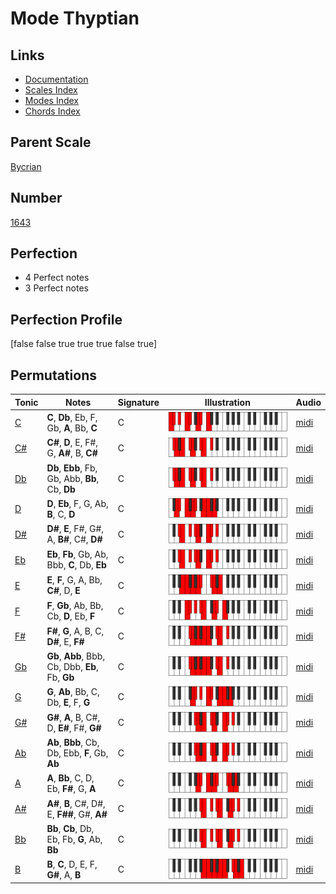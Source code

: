 # Mode Thyptian

## Links

- [Documentation](index.md)
- [Scales Index](Scales.md)
- [Modes Index](Modes.md)
- [Chords Index](Chords.md)

## Parent Scale

[Bycrian](ScaleBycrian.md)

## Number

[1643](https://ianring.com/musictheory/scales/1643)

## Perfection

- 4 Perfect notes
- 3 Perfect notes

## Perfection Profile

[false false true true true false true]

## Permutations

| Tonic | Notes | Signature | Illustration | Audio |
|-------|-------|-----------|--------------|-------|
| [C](ModeCNaturalThyptian.md) | **C**, **Db**, Eb, F, Gb, **A**, Bb, **C** | C | ![CNaturalThyptian](ModeCNaturalThyptian.png) | [midi](https://github.com/edipermadi/music/blob/main/docs/ModeCNaturalThyptian.mid?raw=true) |
| [C#](ModeCSharpThyptian.md) | **C#**, **D**, E, F#, G, **A#**, B, **C#** | C | ![CSharpThyptian](ModeCSharpThyptian.png) | [midi](https://github.com/edipermadi/music/blob/main/docs/ModeCSharpThyptian.mid?raw=true) |
| [Db](ModeDFlatThyptian.md) | **Db**, **Ebb**, Fb, Gb, Abb, **Bb**, Cb, **Db** | C | ![DFlatThyptian](ModeDFlatThyptian.png) | [midi](https://github.com/edipermadi/music/blob/main/docs/ModeDFlatThyptian.mid?raw=true) |
| [D](ModeDNaturalThyptian.md) | **D**, **Eb**, F, G, Ab, **B**, C, **D** | C | ![DNaturalThyptian](ModeDNaturalThyptian.png) | [midi](https://github.com/edipermadi/music/blob/main/docs/ModeDNaturalThyptian.mid?raw=true) |
| [D#](ModeDSharpThyptian.md) | **D#**, **E**, F#, G#, A, **B#**, C#, **D#** | C | ![DSharpThyptian](ModeDSharpThyptian.png) | [midi](https://github.com/edipermadi/music/blob/main/docs/ModeDSharpThyptian.mid?raw=true) |
| [Eb](ModeEFlatThyptian.md) | **Eb**, **Fb**, Gb, Ab, Bbb, **C**, Db, **Eb** | C | ![EFlatThyptian](ModeEFlatThyptian.png) | [midi](https://github.com/edipermadi/music/blob/main/docs/ModeEFlatThyptian.mid?raw=true) |
| [E](ModeENaturalThyptian.md) | **E**, **F**, G, A, Bb, **C#**, D, **E** | C | ![ENaturalThyptian](ModeENaturalThyptian.png) | [midi](https://github.com/edipermadi/music/blob/main/docs/ModeENaturalThyptian.mid?raw=true) |
| [F](ModeFNaturalThyptian.md) | **F**, **Gb**, Ab, Bb, Cb, **D**, Eb, **F** | C | ![FNaturalThyptian](ModeFNaturalThyptian.png) | [midi](https://github.com/edipermadi/music/blob/main/docs/ModeFNaturalThyptian.mid?raw=true) |
| [F#](ModeFSharpThyptian.md) | **F#**, **G**, A, B, C, **D#**, E, **F#** | C | ![FSharpThyptian](ModeFSharpThyptian.png) | [midi](https://github.com/edipermadi/music/blob/main/docs/ModeFSharpThyptian.mid?raw=true) |
| [Gb](ModeGFlatThyptian.md) | **Gb**, **Abb**, Bbb, Cb, Dbb, **Eb**, Fb, **Gb** | C | ![GFlatThyptian](ModeGFlatThyptian.png) | [midi](https://github.com/edipermadi/music/blob/main/docs/ModeGFlatThyptian.mid?raw=true) |
| [G](ModeGNaturalThyptian.md) | **G**, **Ab**, Bb, C, Db, **E**, F, **G** | C | ![GNaturalThyptian](ModeGNaturalThyptian.png) | [midi](https://github.com/edipermadi/music/blob/main/docs/ModeGNaturalThyptian.mid?raw=true) |
| [G#](ModeGSharpThyptian.md) | **G#**, **A**, B, C#, D, **E#**, F#, **G#** | C | ![GSharpThyptian](ModeGSharpThyptian.png) | [midi](https://github.com/edipermadi/music/blob/main/docs/ModeGSharpThyptian.mid?raw=true) |
| [Ab](ModeAFlatThyptian.md) | **Ab**, **Bbb**, Cb, Db, Ebb, **F**, Gb, **Ab** | C | ![AFlatThyptian](ModeAFlatThyptian.png) | [midi](https://github.com/edipermadi/music/blob/main/docs/ModeAFlatThyptian.mid?raw=true) |
| [A](ModeANaturalThyptian.md) | **A**, **Bb**, C, D, Eb, **F#**, G, **A** | C | ![ANaturalThyptian](ModeANaturalThyptian.png) | [midi](https://github.com/edipermadi/music/blob/main/docs/ModeANaturalThyptian.mid?raw=true) |
| [A#](ModeASharpThyptian.md) | **A#**, **B**, C#, D#, E, **F##**, G#, **A#** | C | ![ASharpThyptian](ModeASharpThyptian.png) | [midi](https://github.com/edipermadi/music/blob/main/docs/ModeASharpThyptian.mid?raw=true) |
| [Bb](ModeBFlatThyptian.md) | **Bb**, **Cb**, Db, Eb, Fb, **G**, Ab, **Bb** | C | ![BFlatThyptian](ModeBFlatThyptian.png) | [midi](https://github.com/edipermadi/music/blob/main/docs/ModeBFlatThyptian.mid?raw=true) |
| [B](ModeBNaturalThyptian.md) | **B**, **C**, D, E, F, **G#**, A, **B** | C | ![BNaturalThyptian](ModeBNaturalThyptian.png) | [midi](https://github.com/edipermadi/music/blob/main/docs/ModeBNaturalThyptian.mid?raw=true) |
